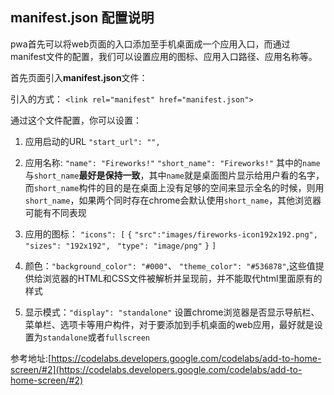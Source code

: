 ## manifest.json 配置说明 ##
pwa首先可以将web页面的入口添加至手机桌面成一个应用入口，而通过manifest文件的配置，我们可以设置应用的图标、应用入口路径、应用名称等。

首先页面引入**manifest.json**文件：

引入的方式：
`<link rel="manifest" href="manifest.json">`

通过这个文件配置，你可以设置：

1. 应用启动的URL `"start_url": "",`

2. 应用名称:
`"name": "Fireworks!"` 
`"short_name": "Fireworks!"`
其中的`name`与`short_name`**最好是保持一致**，其中`name`就是桌面图片显示给用户看的名字，而`short_name`构件的目的是在桌面上没有足够的空间来显示全名的时候，则用`short_name`，如果两个同时存在chrome会默认使用`short_name`，其他浏览器可能有不同表现

3. 应用的图标：
`"icons": [`
  `{`
   `"src":"images/fireworks-icon192x192.png",`
    `"sizes": "192x192",`
   ` "type": "image/png"`
  `}`
`]`

4. 颜色：`"background_color": "#000"`、
`"theme_color": "#536878"`,这些值提供给浏览器的HTML和CSS文件被解析并呈现前，并不能取代html里面原有的样式

5. 显示模式：`"display": "standalone"` 设置chrome浏览器是否显示导航栏、菜单栏、选项卡等用户构件，对于要添加到手机桌面的web应用，最好就是设置为`standalone`或者`fullscreen`



参考地址:[https://codelabs.developers.google.com/codelabs/add-to-home-screen/#2](https://codelabs.developers.google.com/codelabs/add-to-home-screen/#2)
